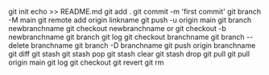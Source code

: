 git init
echo >> README.md
git add .
git commit -m 'first commit'
git branch -M main
git remote add origin linkname
git push -u origin main
git branch newbranchname
git checkout newbranchname
or 
git checkout -b newbranchname
git branch
git log
git checkout branchname
git branch --delete branchname
git branch -D branchname
git push origin branchname
git diff
git stash
git stash pop
git stash clear
git stash drop
git pull
git pull origin main
git log
git checkout <commithash>
git revert <commithash>
git rm <filename>